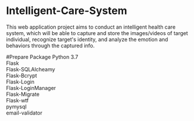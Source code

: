 # Intelligent-Care-System
This web application project aims to conduct an intelligent health care system, which will be able to capture and store the images/videos of target individual, recognize target's identity, and analyze the emotion and behaviors through the captured info.


#Prepare Package
Python 3.7</br>
Flask</br>
Flask-SQLAlcheamy</br>
Flask-Bcrypt</br>
Flask-Login</br>
Flask-LoginManager</br>
Flask-Migrate</br>
Flask-wtf</br>
pymysql</br>
email-validator</br>
